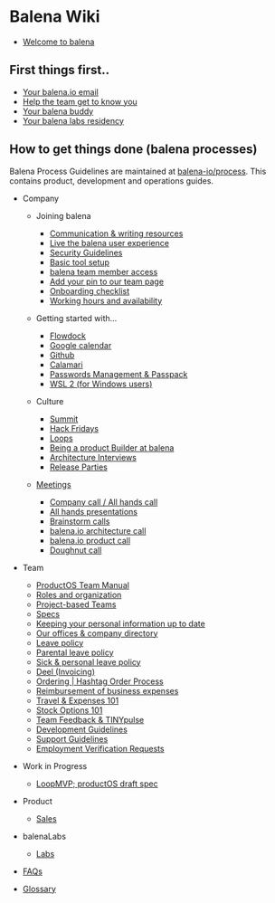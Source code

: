 # Balena Wiki

- [Welcome to balena](https://github.com/balena-io/balena/wiki/Welcome-to-Balena)

## First things first.. 

- [Your balena.io email](https://github.com/balena-io/balena-io/wiki/Your-balena.io-email)
- [Help the team get to know you](https://github.com/balena-io/balena/wiki/Help-the-team-get-to-know-you)
- [Your balena buddy](https://github.com/balena-io/balena/wiki/Your-balena-buddy)
- [Your balena labs residency](https://github.com/balena-io/balena-io/wiki/balena-labs-residency)


## How to get things done (balena processes)

Balena Process Guidelines are maintained at [balena-io/process](https://github.com/balena-io/process). This contains product, development and operations guides.

- Company
  - Joining balena
    - [Communication & writing resources](https://github.com/balena-io/balena-io/wiki/Communication-&-writing-resources)
    - [Live the balena user experience](https://github.com/balena-io/balena/wiki/Live-the-balena-user-experience)
    - [Security Guidelines](https://github.com/balena-io/balena/wiki/Security-guidelines)
    - [Basic tool setup](https://github.com/resin-io/hq/wiki/Basic-tool-setup)
    - [balena team member access](https://github.com/balena-io/balena/wiki/balena-team-member-access)
    - [Add your pin to our team page](https://github.com/balena-io/balena-io/wiki/Add-your-pin-to-our-team-map)
    - [Onboarding checklist](https://github.com/balena-io/balena/wiki/Onboarding-checklist)
    - [Working hours and availability](https://github.com/resin-io/hq/wiki/Working-hours-and-availability)
  
  - Getting started with...
    - [Flowdock](https://github.com/resin-io/hq/wiki/Flowdock)
    - [Google calendar](https://github.com/resin-io/hq/wiki/Google-calendar)
    - [Github](https://github.com/resin-io/hq/wiki/Github)
    - [Calamari](https://github.com/resin-io/hq/wiki/Calamari)
    - [Passwords Management & Passpack](https://github.com/balena-io/balena/wiki/passwords-management---Passpack)
    - [WSL 2 (for Windows users)](https://github.com/balena-io/balena-io/wiki/WSL-2)

  - Culture
      - [Summit](https://github.com/resin-io/hq/wiki/Summit)
      - [Hack Fridays](https://github.com/resin-io/hq/wiki/Hack-Fridays)
      - [Loops](https://github.com/balena-io/balena-io/wiki/Loops)
      - [Being a product Builder at balena](https://github.com/balena-io/balena-io/wiki/Being-a-Product-Builder-at-balena)
      - [Architecture Interviews](https://github.com/balena-io/balena-io/wiki/Architecture-Interviews)
      - [Release Parties](https://github.com/balena-io/balena-io/wiki/Release-Parties)

  - [Meetings](https://github.com/resin-io/hq/wiki/Meetings)
    - [Company call / All hands call](https://github.com/balena-io/balena-io/wiki/All-hands-calls)
    - [All hands presentations](https://github.com/resin-io/hq/wiki/All-hands-presentations)
    - [Brainstorm calls](https://github.com/balena-io/balena-io/wiki/Brainstorm-calls)
    - [balena.io architecture call](https://github.com/resin-io/hq/wiki/Architecture-Calls)
    - [balena.io product call](https://github.com/resin-io/hq/wiki/Product-Calls)
    - [Doughnut call](https://github.com/balena-io/balena/wiki/Doughnut-Calls)

- Team
    - [ProductOS Team Manual](https://github.com/product-os/product-os#what-is-productos)
    - [Roles and organization](https://github.com/resin-io/hq/wiki/Roles-and-organization)
    - [Project-based Teams](https://github.com/resin-io/hq/wiki/Project-based-teams)
    - [Specs](https://github.com/balena-io/balena-io/wiki/Specs)
    - [Keeping your personal information up to date](https://github.com/balena-io/balena-io/wiki/Keeping-your-personal-information-up-to-date)
    - [Our offices & company directory](https://github.com/balena-io/balena-io/wiki/Our-offices-&-company-directory)
    - [Leave policy](https://github.com/balena-io/balena-io/wiki/Leave-Policy)
    - [Parental leave policy](https://github.com/balena-io/balena-io/wiki/Parental-Leave-Policy)
    - [Sick & personal leave policy](https://github.com/balena-io/balena-io/wiki/Sick-&-Personal-Leave-Policy)
    - [Deel (Invoicing)](https://github.com/balena-io/balena-io/wiki/Deel-(Invoicing))
    - [Ordering | Hashtag Order Process](https://github.com/balena-io/balena/wiki/Ordering-%7C-Hashtag-Order-Process)
    - [Reimbursement of business expenses](https://github.com/resin-io/hq/wiki/Reimbursement-of-business-expenses)
    - [Travel & Expenses 101](https://github.com/resin-io/hq/wiki/Travel-&-Expenses-101)
    - [Stock Options 101](https://github.com/resin-io/hq/wiki/Stock-options-information)
    - [Team Feedback & TINYpulse](https://github.com/resin-io/hq/wiki/Feedback)
    - [Development Guidelines](https://github.com/balena-io/balena/wiki/Development,-Support-and-Process-Guidelines)
    - [Support Guidelines](https://github.com/balena-io/process/tree/master/process/support)
    - [Employment Verification Requests](https://github.com/balena-io/balena-io/wiki/Employment-Verification-Requests)

- Work in Progress
    - [LoopMVP; productOS draft spec](https://docs.google.com/document/d/17_EnBWn_JKQzlAE98UiHp4cuy-l50Ist2_q-c24ojds/edit#heading=h.o9drtpe4wedm)

- Product
    - [Sales](https://github.com/resin-io/hq/wiki/Sales)

- balenaLabs
    - [Labs](https://github.com/balena-io/balena-io/wiki/balenaLabs)

- [FAQs](https://github.com/resin-io/hq/wiki/FAQ)

- [Glossary](https://docs.google.com/document/d/1GcHzn-Nxvnh4WWpspeVyJV9D8V890DLXZAOmwO7jB7c/edit)